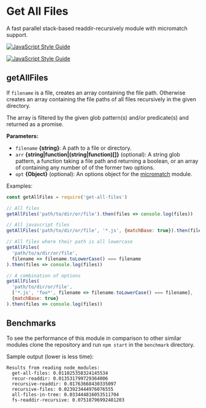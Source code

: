 # Get All Files

A fast parallel stack-based readdir-recursively module with micromatch support.

[![JavaScript Style Guide](https://cdn.rawgit.com/standard/standard/master/badge.svg)](https://github.com/standard/standard)

[![JavaScript Style Guide](https://img.shields.io/badge/code_style-standard-brightgreen.svg)](https://standardjs.com)

## getAllFiles

If `filename` is a file, creates an array containing the file path.
Otherwise creates an array containing the file paths of all files recursively in the given directory.

The array is filtered by the given glob pattern(s) and/or predicate(s) and returned as a promise.

**Parameters:**
* `filename` **{string}**: A path to a file or directory.
* `arr` **{string|function|(string|function)[]}** (optional): A string glob pattern, a function taking a file path and returning a boolean, or an array of containing any number of of the former two options.
* `opt` **{Object}** (optional): An options object for the [micromatch](https://www.npmjs.com/package/micromatch) module.


Examples:
```javascript
const getAllFiles = require('get-all-files')

// All files
getAllFiles('path/to/dir/or/file').then(files => console.log(files))

// All javascript files
getAllFiles('path/to/dir/or/file', '*.js', {matchBase: true}).then(files => console.log(files))

// All files where their path is all lowercase
getAllFiles(
  'path/to/a/dir/or/file',
  filename => filename.toLowerCase() === filename
).then(files => console.log(files))

// A combination of options
getAllFiles(
  'path/to/dir/or/file',
  ['*.js', 'foo*', filename => filename.toLowerCase() === filename],
  {matchBase: true}
).then(files => console.log(files))
```

## Benchmarks

To see the performance of this module in comparison to other similar modules clone the repository and
run `npm start` in the `benchmark` directory.

Sample output (lower is less time):
```
Results from reading node_modules:
  get-all-files: 0.011025358324145534
  recur-readdir: 0.013531799729364006
  recursive-readdir: 0.01763668430335097
  recursive-files: 0.023923444976076555
  all-files-in-tree: 0.033444816053511704
  fs-readdir-recursive: 0.07518796992481203
```